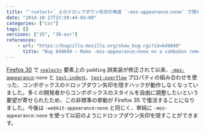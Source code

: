 ```yaml
---
title: "`<select>` 上のドロップダウン矢印が再度 `-moz-appearance:none` で隠せるようになりました"
date: "2014-10-17T22:50:44-04:00"
categories: ["css"]
tags: []
versions: ["35", "38-esr"]
references:
    - url: "https://bugzilla.mozilla.org/show_bug.cgi?id=649849"
      title: "Bug 649849 – Make -moz-appearance:none on a combobox remove the dropdown button"
---
```

[Firefox 30](https://www.fxsitecompat.dev/ja/docs/2014/incorrect-padding-implementation-on-select-has-been-fixed/) で [`<select>`](https://developer.mozilla.org/docs/Web/HTML/Element/select) 要素上の `padding` 誤実装が修正されて以来、[`-moz-appearance`](https://developer.mozilla.org/docs/Web/CSS/-moz-appearance)`:none` と [`text-indent`](https://developer.mozilla.org/docs/Web/CSS/text-indent)、[`text-overflow`](https://developer.mozilla.org/docs/Web/CSS/text-overflow) プロパティの組み合わせを使った、コンボボックスのドロップダウン矢印を隠すハックが動作しなくなっていました。多くの開発者からコンボボックスのスタイルを自由に調整したいという要望が寄せられたため、この非標準の挙動が Firefox 35 で復活することになりました。今後は `-webkit-appearance:none` と同じく、単純に `-moz-appearance:none` を使って以前のようにドロップダウン矢印を隠すことができます。
